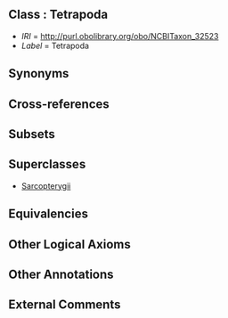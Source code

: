 
## Class : Tetrapoda

 * *IRI* = http://purl.obolibrary.org/obo/NCBITaxon_32523
 * *Label* = Tetrapoda

## Synonyms


## Cross-references


## Subsets


## Superclasses

 * [Sarcopterygii](../../NCBITaxon/87/NCBITaxon_8287.md)

## Equivalencies


## Other Logical Axioms


## Other Annotations


## External Comments

